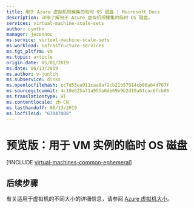 ```yaml
---
title: 用于 Azure 虚拟机规模集的临时 OS 磁盘 | Microsoft Docs
description: 详细了解用于 Azure 虚拟机规模集的临时 OS 磁盘。
services: virtual-machine-scale-sets
author: cynthn
manager: jeconnoc
ms.service: virtual-machine-scale-sets
ms.workload: infrastructure-services
ms.tgt_pltfrm: vm
ms.topic: article
origin.date: 05/01/2019
ms.date: 06/13/2019
ms.author: v-junlch
ms.subservice: disks
ms.openlocfilehash: cc7d55ea911caa8af2cb21b57914cb86ab4d707f
ms.sourcegitcommit: 4c10e625a71a955a0de69e9b2d10a61cac6fcb06
ms.translationtype: HT
ms.contentlocale: zh-CN
ms.lasthandoff: 06/13/2019
ms.locfileid: "67047008"
---
```

# <a name="preview-ephemeral-os-disks-for-vm-instances"></a>预览版：用于 VM 实例的临时 OS 磁盘

[!INCLUDE [virtual-machines-common-ephemeral](../../includes/virtual-machines-common-ephemeral.md)]
 
## <a name="next-steps"></a>后续步骤
有关适用于虚拟机的不同大小的详细信息，请参阅 [Azure 虚拟机大小](../virtual-machines/linux/sizes.md)。


